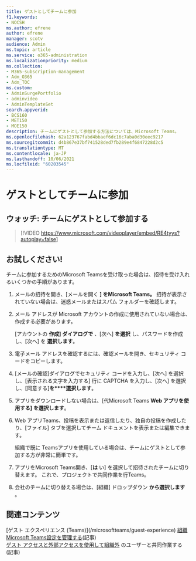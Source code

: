 ```yaml
---
title: ゲストとしてチームに参加
f1.keywords:
- NOCSH
ms.author: efrene
author: efrene
manager: scotv
audience: Admin
ms.topic: article
ms.service: o365-administration
ms.localizationpriority: medium
ms.collection:
- M365-subscription-management
- Adm_O365
- Adm_TOC
ms.custom:
- AdminSurgePortfolio
- adminvideo
- AdminTemplateSet
search.appverid:
- BCS160
- MET150
- MOE150
description: チームにゲストとして参加する方法については、Microsoft Teams。
ms.openlocfilehash: 62a123767fabd4bbaef6dc16c7aba0d30eec9217
ms.sourcegitcommit: d4b867e37bf741528ded7fb289e4f6847228d2c5
ms.translationtype: MT
ms.contentlocale: ja-JP
ms.lasthandoff: 10/06/2021
ms.locfileid: "60203545"
---
```

# <a name="join-a-team-as-a-guest"></a>ゲストとしてチームに参加

## <a name="watch-join-a-team-as-a-guest"></a>ウォッチ: チームにゲストとして参加する

> [!VIDEO https://www.microsoft.com/videoplayer/embed/RE4tyys?autoplay=false]

## <a name="try-it"></a>お試しください!

チームに参加するためのMicrosoft Teamsを受け取った場合は、招待を受け入れるいくつかの手順があります。

1. メールの招待を開き、[メールを開く **] をMicrosoft Teams。** 招待が表示されていない場合は、迷惑メールまたはスパム フォルダーを確認します。
  1. メール アドレスが Microsoft アカウントの作成に使用されていない場合は、作成する必要があります。

     [アカウントの  **作成] ダイアログで**  、[次へ]  **を選択** し、パスワードを作成し、[次へ] を  **選択します**。
  1. 電子メール アドレスを確認するには、確認メールを開き、セキュリティ コードをコピーします。
  1. [メールの確認]ダイアログでセキュリティ コードを入力し、[次へ] を選択し、[表示される文字を入力する] 行に CAPTCHA を入力し、[次へ] を選択し、[同意する]**を****選択します**。 
1. アプリをダウンロードしない場合は、[代Microsoft Teams **Web アプリを使用する] を選択します**。
1. Web アプリTeams、投稿を表示または返信したり、独自の投稿を作成したり、[ファイル] タブを選択してチーム ドキュメントを表示または編集できます。

    組織で既に Teamsアプリを使用している場合は、チームにゲストとして参加する方が非常に簡単です。

1. アプリをMicrosoft Teams開き、[**は** い] を選択して招待されたチームに切り替えます。  これで、プロジェクトで共同作業を行Teams。
1. 会社のチームに切り替える場合は、[組織] ドロップダウン  **から選択します**  。

## <a name="related-content"></a>関連コンテンツ

[ゲスト エクスペリエンス (Teams)\](/microsoftteams/guest-experience)
[組織Microsoft Teams設定を管理する](/microsoftteams/enable-features-office-365)(記事)\
[ゲスト アクセスと外部アクセスを使用して組織外](/microsoftteams/communicate-with-users-from-other-organizations) のユーザーと共同作業する (記事)

